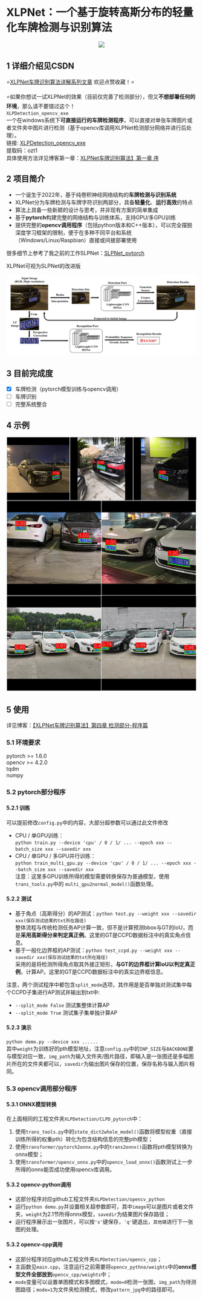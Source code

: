 # XLPNet：一个基于旋转高斯分布的轻量化车牌检测与识别算法

<div align=center>
<img src="./examples/XLPNet_600×300.png"/>
</div>

## 1 详细介绍见CSDN
:star:[XLPNet车牌识别算法详解系列文章](https://blog.csdn.net/qq_42891019/category_11691340.html?spm=1001.2014.3001.5482)
欢迎点赞收藏！:star:

:star:如果你想试一试XLPNet的效果（目前仅完善了检测部分），但又**不想部署任何的环境**，那么请不要错过这个！<br>
``XLPDetection_opencv_exe`` <br>
一个在windows系统下**可直接运行的车牌检测程序**，可以直接对单张车牌图片或者文件夹中图片进行检测（基于opencv库调用XLPNet检测部分网络并进行后处理）。<br>
链接: [XLPDetection_opencv_exe](https://pan.baidu.com/s/1UcFTCR2zmD3Zz4QzjqJ6nQ) <br>
提取码：ozt1<br>
具体使用方法详见博客第一章：[XLPNet车牌识别算法】第一章 序](https://blog.csdn.net/qq_42891019/article/details/123528349)

## 2 项目简介
- 一个诞生于2022年，基于纯卷积神经网络结构的**车牌检测与识别系统**
- XLPNet分为车牌检测与车牌字符识别两部分，具备**轻量化**、**运行高效**的特点
- 算法上具备一些新颖的设计与思考，并非现有方案的简单集成
- 基于**pytorch**构建完整的网络结构与训练体系，支持GPU/多GPU训练
- 提供完整的**opencv调用程序**（包括python版本和C++版本），可以完全摆脱深度学习框架的限制，便于在多种不同平台和系统（Windows/Linux/Raspbian）直接或间接部署使用

很多细节上参考了我之前的工作SLPNet：[SLPNet_pytorch](https://github.com/JackEasson/SLPNet_pytorch)

XLPNet可视为SLPNet的改进版
<div align=center>
<img src="./examples/SLPNet.JPG"/>
</div>

## 3 目前完成度
- [x] 车牌检测（pytorch模型训练与opencv调用）
- [ ] 车牌识别
- [ ] 完整系统整合

## 4 示例
<div align=center>
<img src="./examples/detection_show.jpg" width=800/>
</div>

## 5 使用
详见博客：[【XLPNet车牌识别算法】第四章 检测部分-程序篇](https://blog.csdn.net/qq_42891019/article/details/123797612)
### 5.1 环境要求
pytorch >= 1.6.0<br>
opencv >= 4.2.0<br>
tqdm<br>
numpy<br>
### 5.2 pytorch部分程序
#### 5.2.1 训练
可以提前修改``config.py``中的内容，大部分超参数可以通过此文件修改
- CPU / 单GPU训练：<br>
``python train.py --device 'cpu' / 0 / 1/ ... --epoch xxx --batch_size xxx --savedir xxx``
- CPU / 单GPU / 多GPU并行训练：<br>
``python train_multi_gpu.py --device 'cpu' / 0 / 1/ ... --epoch xxx --batch_size xxx --savedir xxx``<br>
注意：这里多GPU训练所得的模型需要转换保存为普通模型，使用``trans_tools.py``中的
``multi_gpu2normal_model()``函数处理。
#### 5.2.2 测试
- 基于角点（高斯得分）的AP测试：``python test.py --weight xxx --savedir xxx(保存测试结果的txt所在路径)``<br>
整体流程与传统检测任务AP计算一致，但不是计算预测bbox与GT的IoU，而是**采用高斯得分来判定真正例**。这里的GT是CCPD数据标注中的真实角点信息。
- 基于一般化边界框的AP测试：``python test_ccpd.py --weight xxx --savedir xxx(保存测试结果的txt所在路径)``<br>
采用的是将检测所得角点取其外接正矩形，**与GT的边界框计算IoU以判定真正例**，计算AP。这里的GT是CCPD数据标注中的真实边界框信息。

注意，两个测试程序中都包含`split_mode`选项，其作用是是否单独对测试集中每个CCPD子集进行AP测试并输出到txt中:
- `--split_mode False` 测试集整体计算AP
- `--split_mode True` 测试集子集单独计算AP
#### 5.2.3 演示
``python demo.py --device xxx ......``<br>
其中`weight`为训练好的pth模型地址，注意`config.py`中的`INP_SIZE`与`BACKBONE`要与模型对应一致，`img_path`为输入文件夹/图片路径，即输入是一张图还是多幅图片所在的文件夹都可以，`savedir`为输出图片保存的位置，保存名称与输入图片相同。
### 5.3 opencv调用部分程序
#### 5.3.1 ONNX模型转换
在上面相同的工程文件夹`XLPDetection/CLPD_pytorch`中：<br>
1. 使用`trans_tools.py`中的`state_dict2whole_model()`函数将模型权重（直接训练所得的权重pth）转化为包含结构信息的完整pth模型；
2. 使用`transformer/pytorch2onnx.py`中的`trans2onnx()`函数将pth模型转换为onnx模型；
3. 使用`transformer/opencv_onnx.py`中的`opencv_load_onnx()`函数测试上一步所得的onnx能否成功使用opencv库调用。
#### 5.3.2 opencv-python调用
- 这部分程序对应github工程文件夹`XLPDetection/opencv_python`
- 运行`python demo.py`并设置相关超参数即可，其中`image`可以是图片或者文件夹，`weight`为2.1节所得onnx模型，`savedir`为结果图片保存路径；
- 运行程序展示出一张图片，可以按`'s'`键保存，`'q'`键退出，`其他键`进行下一张图的处理。
#### 5.3.2 opencv-cpp调用
- 这部分程序对应github工程文件夹`XLPDetection/opencv_cpp`；
- 主函数见`main.cpp`，注意运行之前需要将`opencv_pythno/weights`中的**onnx模型文件全部放到**`opencv_cpp/weights`中；
- `mode`变量可以设置单图模式和多图模式，`mode=0`检测一张图，`img_path`为待测图路径；`mode=1`为文件夹检测模式，修改`pattern_jpg`中的路径即可。
